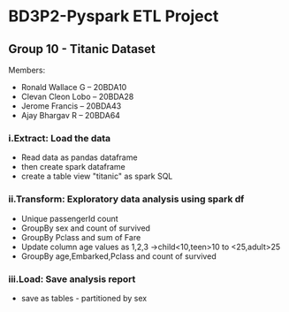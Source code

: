 # BD3P2-Pyspark ETL Project
## Group 10 - Titanic Dataset  
Members:  
 - Ronald Wallace G – 20BDA10  
 - Clevan Cleon Lobo – 20BDA28  
 - Jerome Francis – 20BDA43  
 - Ajay Bhargav R – 20BDA64  


### i.Extract: Load the data
- Read data as pandas dataframe
- then create spark dataframe
- create a table view "titanic" as spark SQL

### ii.Transform: Exploratory data analysis using spark df
- Unique passengerId count
- GroupBy sex and count of survived
- GroupBy Pclass and sum of Fare
- Update column age values as 1,2,3 ->child<10,teen>10 to <25,adult>25
- GroupBy age,Embarked,Pclass and count of survived

### iii.Load: Save analysis report
- save as tables - partitioned by sex

